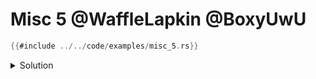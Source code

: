 # Misc 5 @WaffleLapkin @BoxyUwU

```rust
{{#include ../../code/examples/misc_5.rs}}
```

<details>
<summary>Solution</summary>

```
{{#include ../../code/examples/stderr/misc_5.stderr}}
```

The diagnostic is very confusing, which is clearly a [bug] in the compiler.

The issue here is that you can't refer to items from super traits through sub traits. Even though `Sub` has a super trait `Super`, you can't use `Sub::assoc()`. You *can* use `Super::assoc()` though, i.e. this compiles just fine:

```rust
trait Super {
    fn assoc() -> Self;
}

trait Sub: Super {}

fn f<T: Sub>() -> T {
    Super::assoc()
}
```

`Trait::assoc` is a shorter version of `<_ as Trait>::assoc` (aka [fully qualified path](https://doc.rust-lang.org/reference/paths.html#qualified-paths)).

[bug]: https://github.com/rust-lang/rust/issues/124438

</details>
